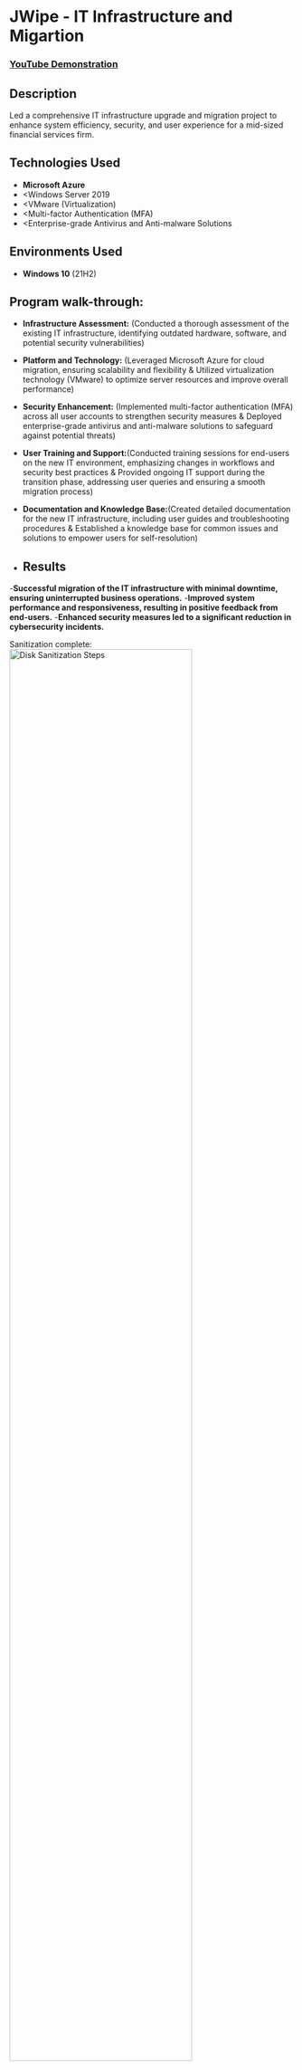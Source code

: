 <h1>JWipe - IT Infrastructure and Migartion</h1>

 ### [YouTube Demonstration](https://www.youtube.com/watch?v=J0BaenAXhiA)

<h2>Description</h2>
Led a comprehensive IT infrastructure upgrade and migration project to enhance system efficiency, security, and user experience for a mid-sized financial services firm.
<br />


<h2>Technologies Used</h2>


- <b>Microsoft Azure</b>
- <Windows Server 2019</b>
- <VMware (Virtualization)</b>
- <Multi-factor Authentication (MFA)</b>
- <Enterprise-grade Antivirus and Anti-malware Solutions</b> 

<h2>Environments Used </h2>

- <b>Windows 10</b> (21H2)

<h2>Program walk-through:</h2>

- <b>Infrastructure Assessment:</b> (Conducted a thorough assessment of the existing IT infrastructure, identifying outdated hardware, software, and potential security vulnerabilities)
- <b>Platform and Technology:</b> (Leveraged Microsoft Azure for cloud migration, ensuring scalability and flexibility & Utilized virtualization technology (VMware) to optimize server resources and improve overall performance)
- <b>Security Enhancement:</b> (Implemented multi-factor authentication (MFA) across all user accounts to strengthen security measures & Deployed enterprise-grade antivirus and anti-malware solutions to safeguard against potential threats)
- <b>User Training and Support:</b>(Conducted training sessions for end-users on the new IT environment, emphasizing changes in workflows and security best practices & Provided ongoing IT support during the transition phase, addressing user queries and ensuring a smooth migration process)
- <b>Documentation and Knowledge Base:</b>(Created detailed documentation for the new IT infrastructure, including user guides and troubleshooting procedures & Established a knowledge base for common issues and solutions to empower users for self-resolution)

- <h2>Results</h2>

-<b>Successful migration of the IT infrastructure with minimal downtime, ensuring uninterrupted business operations.</b>
-<b>Improved system performance and responsiveness, resulting in positive feedback from end-users.</b>
-<b>Enhanced security measures led to a significant reduction in cybersecurity incidents.</b>
<p align="center">

Sanitization complete:  <br/>
<img src="https://i.imgur.com/K71yaM2.png" height="80%" width="80%" alt="Disk Sanitization Steps"/>
<br />
<br />
Observe the wiped disk:  <br/>
<img src="https://i.imgur.com/AeZkvFQ.png" height="80%" width="80%" alt="Disk Sanitization Steps"/>
</p>

<!--
 ```diff
- text in red
+ text in green
! text in orange
# text in gray
@@ text in purple (and bold)@@
```
--!>
